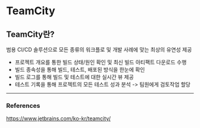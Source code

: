 # TeamCity

## TeamCity란?

범용 CI/CD 솔루션으로 모든 종류의 워크플로 및 개발 사례에 맞는 최상의 유연성 제공

- 프로젝트 개요를 통한 빌드 상태/원인 확인 및 최신 빌드 아티팩트 다운로드 수행
- 빌드 종속성을 통해 빌드, 테스트, 배포된 방식을 한눈에 확인
- 빌드 로그를 통해 빌드 및 테스트에 대한 실시간 뷰 제공
- 테스트 기록을 통해 프로젝트의 모든 테스트 성과 분석 -> 팀원에게 검토작업 할당

---

### References

<https://www.jetbrains.com/ko-kr/teamcity/>
